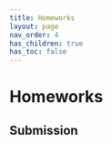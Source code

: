 ```yaml
---
title: Homeworks
layout: page
nav_order: 4
has_children: true
has_toc: false
---
```


# Homeworks

## Submission
